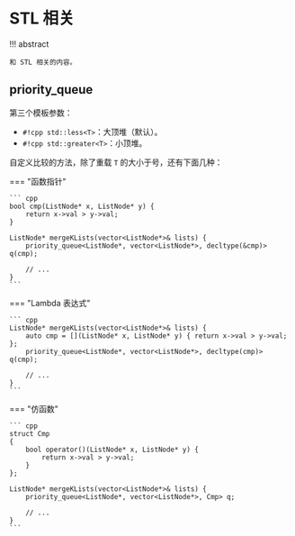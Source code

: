 # STL 相关

!!! abstract

    和 STL 相关的内容。

## priority_queue

第三个模板参数：

- `#!cpp std::less<T>`：大顶堆（默认）。
- `#!cpp std::greater<T>`：小顶堆。

自定义比较的方法，除了重载 `T` 的大小于号，还有下面几种：

=== "函数指针"

    ``` cpp
    bool cmp(ListNode* x, ListNode* y) {
        return x->val > y->val;
    }

    ListNode* mergeKLists(vector<ListNode*>& lists) {
        priority_queue<ListNode*, vector<ListNode*>, decltype(&cmp)> q(cmp);

        // ...
    }
    ```

=== "Lambda 表达式"

    ``` cpp
    ListNode* mergeKLists(vector<ListNode*>& lists) {
        auto cmp = [](ListNode* x, ListNode* y) { return x->val > y->val; };
        priority_queue<ListNode*, vector<ListNode*>, decltype(cmp)> q(cmp);

        // ...
    }
    ```

=== "仿函数"

    ``` cpp
    struct Cmp
    {
        bool operator()(ListNode* x, ListNode* y) {
            return x->val > y->val;
        }
    };

    ListNode* mergeKLists(vector<ListNode*>& lists) {
        priority_queue<ListNode*, vector<ListNode*>, Cmp> q;

        // ...
    }
    ```
